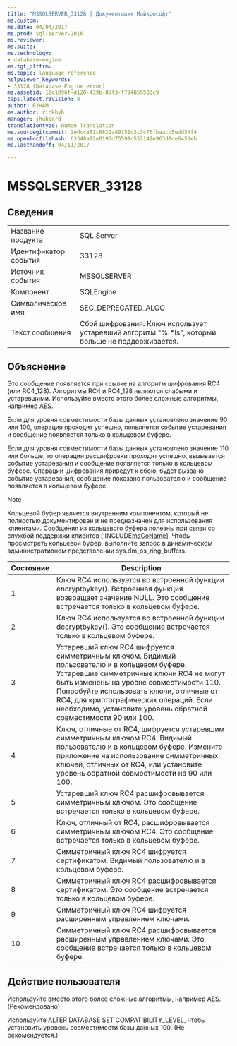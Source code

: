 ```yaml
---
title: "MSSQLSERVER_33128 | Документация Майкрософт"
ms.custom: 
ms.date: 04/04/2017
ms.prod: sql-server-2016
ms.reviewer: 
ms.suite: 
ms.technology:
- database-engine
ms.tgt_pltfrm: 
ms.topic: language-reference
helpviewer_keywords:
- 33128 (Database Engine error)
ms.assetid: 12c1096f-d120-439b-85f3-f794859503c9
caps.latest.revision: 8
author: BYHAM
ms.author: rickbyh
manager: jhubbard
translationtype: Human Translation
ms.sourcegitcommit: 2edcce51c6822a89151c3c3c76fbaacb5edd54f4
ms.openlocfilehash: 63348a12e0195d75598c552142e963d8ce6453eb
ms.lasthandoff: 04/11/2017

---
```

# <a name="mssqlserver33128"></a>MSSQLSERVER_33128
  
## <a name="details"></a>Сведения  
  
|||  
|-|-|  
|Название продукта|SQL Server|  
|Идентификатор события|33128|  
|Источник события|MSSQLSERVER|  
|Компонент|SQLEngine|  
|Символическое имя|SEC_DEPRECATED_ALGO|  
|Текст сообщения|Сбой шифрования. Ключ использует устаревший алгоритм "%.*ls", который больше не поддерживается.|  
  
## <a name="explanation"></a>Объяснение  
Это сообщение появляется при ссылке на алгоритм шифрования RC4 (или RC4_128). Алгоритмы RC4 и RC4_128 являются слабыми и устаревшими. Используйте вместо этого более сложные алгоритмы, например AES.  
  
Если для уровня совместимости базы данных установлено значение 90 или 100, операция проходит успешно, появляется событие устаревания и сообщение появляется только в кольцевом буфере.  
  
Если для уровня совместимости базы данных установлено значение 110 или больше, то операции расшифровки проходят успешно, вызывается событие устаревания и сообщение появляется только в кольцевом буфере. Операции шифрования приведут к сбою, будет вызвано событие устаревания, сообщение показано пользователю и сообщение появляется в кольцевом буфере.  
  
> [!NOTE]  
> Кольцевой буфер является внутренним компонентом, который не полностью документирован и не предназначен для использования клиентами. Сообщения из кольцевого буфера полезны при связи со службой поддержки клиентов [!INCLUDE[msCoName](../../includes/msconame-md.md)]. Чтобы просмотреть кольцевой буфер, выполните запрос в динамическом административном представлении sys.dm_os_ring_buffers.  
  
|Состояние|Description|  
|---------|---------------|  
|1|Ключ RC4 используется во встроенной функции encryptbykey(). Встроенная функция возвращает значение NULL. Это сообщение встречается только в кольцевом буфере.|  
|2|Ключ RC4 используется во встроенной функции decryptbykey(). Это сообщение встречается только в кольцевом буфере.|  
|3|Устаревший ключ RC4 шифруется симметричным ключом. Видимый пользователю и в кольцевом буфере. Устаревшие симметричные ключи RC4 не могут быть изменены на уровне совместимости 110. Попробуйте использовать ключи, отличные от RC4, для криптографических операций. Если необходимо, установите уровень обратной совместимости 90 или 100.|  
|4|Ключ, отличные от RC4, шифруется устаревшим симметричным ключом RC4. Видимый пользователю и в кольцевом буфере. Измените приложение на использование симметричных ключей, отличных от RC4, или установите уровень обратной совместимости на 90 или 100.|  
|5|Устаревший ключ RC4 расшифровывается симметричным ключом. Это сообщение встречается только в кольцевом буфере.|  
|6|Ключ, отличный от RC4, расшифровывается симметричным ключом RC4. Это сообщение встречается только в кольцевом буфере.|  
|7|Симметричный ключ RC4 шифруется сертификатом. Видимый пользователю и в кольцевом буфере.|  
|8|Симметричный ключ RC4 расшифровывается сертификатом. Это сообщение встречается только в кольцевом буфере.|  
|9|Симметричный ключ RC4 шифруется расширенным управлением ключами.|  
|10|Симметричный ключ RC4 расшифровывается расширенным управлением ключами. Это сообщение встречается только в кольцевом буфере.|  
  
## <a name="user-action"></a>Действие пользователя  
Используйте вместо этого более сложные алгоритмы, например AES. (Рекомендовано)  
  
Используйте ALTER DATABASE SET COMPATIBILITY_LEVEL, чтобы установить уровень совместимости базы данных 100. (Не рекомендуется.)  
  

